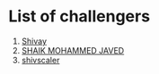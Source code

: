 # List of challengers
1. [Shivay](https://github.com/shivaylamba)
2. [SHAIK MOHAMMED JAVED](https://github.com/SHAIK-MOHAMMED-JAVED)
3. [shivscaler](http://github.com/shivscaler)
